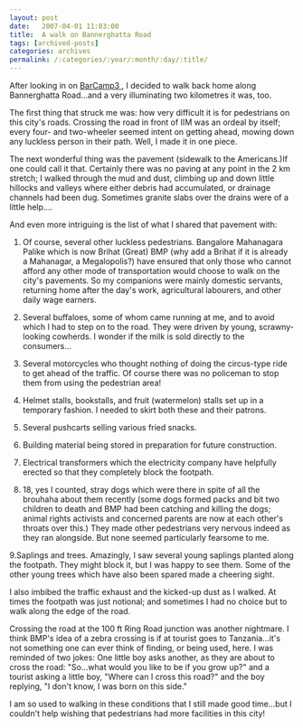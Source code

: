 ```yaml
---
layout: post
date:	2007-04-01 11:03:00
title:  A walk on Bannerghatta Road
tags: [archived-posts]
categories: archives
permalink: /:categories/:year/:month/:day/:title/
---
```

After looking in on <a href="http://barcampbangalore.org/wiki/Main_Page"> BarCamp3 </a> , I decided to walk back home along Bannerghatta Road...and a very illuminating two kilometres it was, too.

The first thing that struck me was: how very difficult it is for pedestrians on this city's roads. Crossing the road in front of IIM  was an ordeal by itself; every four- and two-wheeler seemed intent on getting ahead, mowing down any luckless person in their path. Well, I made it in one piece. 

The next wonderful thing was the pavement (sidewalk to the Americans.)If one could call it that. Certainly there was no paving at any point in the 2 km stretch; I walked through the mud and dust, climbing up and down little hillocks and valleys where either debris had accumulated, or drainage channels had been dug. Sometimes granite slabs over the drains were of a little help....

And even more intriguing is the list of what I shared that pavement with:

1. Of course, several other luckless pedestrians. Bangalore Mahanagara Palike which is now Brihat (Great) BMP (why add a Brihat if it is already a Mahanagar, a Megalopolis?) have ensured that only those who cannot afford any other mode of transportation would choose to walk on the city's pavements. So my companions were mainly domestic servants, returning home after the day's work, agricultural labourers, and other daily wage earners.

2. Several buffaloes, some of whom came running at me, and to avoid which I had to step on to the road. They were driven by young, scrawny-looking cowherds. I wonder if the milk is sold directly to the consumers...

3. Several motorcycles who thought nothing of doing the circus-type ride to get ahead of the traffic. Of course there was no policeman to stop them from using the pedestrian area!

4. Helmet stalls, bookstalls, and fruit (watermelon) stalls set up in a temporary fashion. I needed to skirt both these and their patrons. 

5. Several pushcarts selling various fried snacks.

6. Building material being stored in preparation for future construction.

7. Electrical transformers which the electricity company have helpfully erected so that they completely block the footpath.

8. 18, yes I counted, stray dogs which were there in spite of all the brouhaha about them recently (some dogs formed packs and bit two children to death and BMP had been catching and killing the dogs; animal rights activists and concerned parents are now at each other's throats over this.) They made other pedestrians very nervous indeed as they ran alongside. But none seemed particularly fearsome to me.

9.Saplings and trees. Amazingly, I saw several young saplings planted along the footpath. They might block it, but I was happy to see them. Some of the other young trees which have also been spared made a cheering sight.

I also imbibed the traffic exhaust and the kicked-up dust as I walked. At times the footpath was just notional; and sometimes I had no choice but to walk along the edge of the road. 

Crossing the road at the 100 ft Ring Road junction was another nightmare. I think BMP's idea of a zebra crossing is if at tourist goes to Tanzania...it's not something one can ever think of finding, or being used, here. I was reminded of two jokes: One little boy asks another, as they are about to cross the road: "So...what would you like to be if you grow up?"  and a tourist asking a little boy, "Where can I cross this road?" and the boy replying, "I don't know, I was born on this side."

I am so used to walking in these conditions that I still made good time...but I couldn't help wishing that pedestrians had more facilities in this city!
